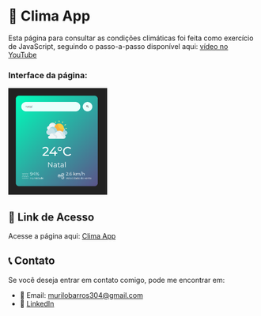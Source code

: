 # 📌 Clima App

Esta página para consultar as condições climáticas foi feita como exercício de JavaScript, seguindo o passo-a-passo disponível aqui:
[vídeo no YouTube](https://youtu.be/MIYQR-Ybrn4?si=mSBzxXZWXfAjSrvY)

### Interface da página:
<img src="images/interface.png" alt="Interface" width="200" />

## 🔗 Link de Acesso

Acesse a página aqui: [Clima App](https://murilobarros304.github.io/clima-app/)

## 📞 Contato

Se você deseja entrar em contato comigo, pode me encontrar em:
- 📧 Email: murilobarros304@gmail.com
- 🔗 [LinkedIn](https://www.linkedin.com/in/murilo-barros-955b721ab/)

